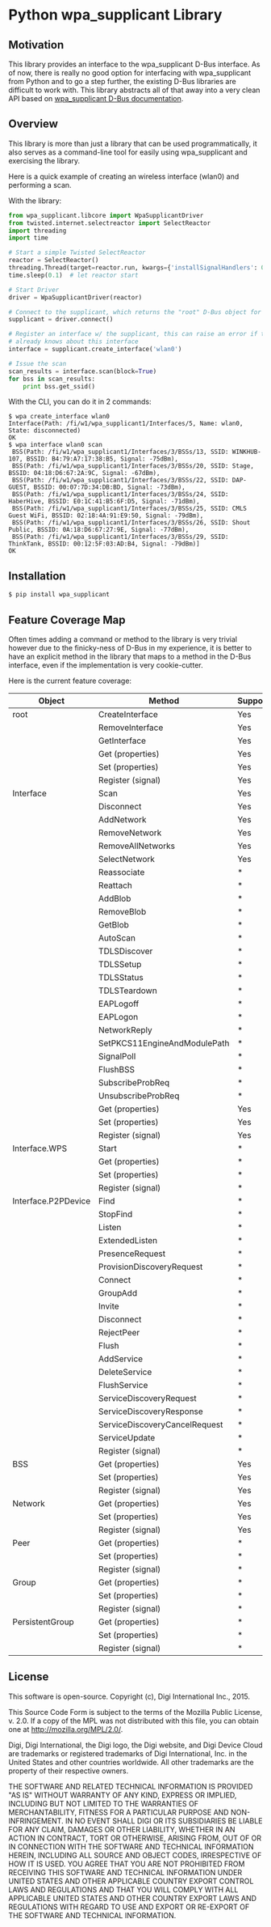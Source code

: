 Python wpa_supplicant Library
=============================

Motivation
----------

This library provides an interface to the wpa_supplicant D-Bus interface.  As of now,
there is really no good option for interfacing with wpa_supplicant from Python and
to go a step further, the existing D-Bus libraries are difficult to work with.  This
library abstracts all of that away into a very clean API based on [wpa_supplicant
D-Bus documentation](http://w1.fi/wpa_supplicant/devel/dbus.html).


Overview
--------

This library is more than just a library that can be used programmatically, it also
serves as a command-line tool for easily using wpa_supplicant and exercising the library.

Here is a quick example of creating an wireless interface (wlan0) and performing a scan.

With the library:

```py
from wpa_supplicant.libcore import WpaSupplicantDriver
from twisted.internet.selectreactor import SelectReactor
import threading
import time

# Start a simple Twisted SelectReactor
reactor = SelectReactor()
threading.Thread(target=reactor.run, kwargs={'installSignalHandlers': 0}).start()
time.sleep(0.1)  # let reactor start

# Start Driver
driver = WpaSupplicantDriver(reactor)

# Connect to the supplicant, which returns the "root" D-Bus object for wpa_supplicant
supplicant = driver.connect()

# Register an interface w/ the supplicant, this can raise an error if the supplicant
# already knows about this interface
interface = supplicant.create_interface('wlan0')

# Issue the scan
scan_results = interface.scan(block=True)
for bss in scan_results:
    print bss.get_ssid()
```

With the CLI, you can do it in 2 commands:

```
$ wpa create_interface wlan0
Interface(Path: /fi/w1/wpa_supplicant1/Interfaces/5, Name: wlan0, State: disconnected)
OK
$ wpa interface wlan0 scan
 BSS(Path: /fi/w1/wpa_supplicant1/Interfaces/3/BSSs/13, SSID: WINKHUB-107, BSSID: B4:79:A7:17:38:B5, Signal: -75dBm),
 BSS(Path: /fi/w1/wpa_supplicant1/Interfaces/3/BSSs/20, SSID: Stage, BSSID: 04:18:D6:67:2A:9C, Signal: -67dBm),
 BSS(Path: /fi/w1/wpa_supplicant1/Interfaces/3/BSSs/22, SSID: DAP-GUEST, BSSID: 00:07:7D:34:DB:BD, Signal: -73dBm),
 BSS(Path: /fi/w1/wpa_supplicant1/Interfaces/3/BSSs/24, SSID: HaberHive, BSSID: E0:1C:41:B5:6F:D5, Signal: -71dBm),
 BSS(Path: /fi/w1/wpa_supplicant1/Interfaces/3/BSSs/25, SSID: CMLS Guest WiFi, BSSID: 02:18:4A:91:E9:50, Signal: -79dBm),
 BSS(Path: /fi/w1/wpa_supplicant1/Interfaces/3/BSSs/26, SSID: Shout Public, BSSID: 0A:18:D6:67:27:9E, Signal: -77dBm),
 BSS(Path: /fi/w1/wpa_supplicant1/Interfaces/3/BSSs/29, SSID: ThinkTank, BSSID: 00:12:5F:03:AD:B4, Signal: -79dBm)]
OK
```


Installation
------------

```sh
$ pip install wpa_supplicant
```


Feature Coverage Map
--------------------

Often times adding a command or method to the library is very trivial however due to
the finicky-ness of D-Bus in my experience, it is better to have an explicit method
in the library that maps to a method in the D-Bus interface, even if the implementation
is very cookie-cutter.

Here is the current feature coverage:


|Object               |  Method                         |  Supported|
|---------------------|---------------------------------|-----------|
|root                 |  CreateInterface                |  Yes      |  
|                     |  RemoveInterface                |  Yes      |  
|                     |  GetInterface                   |  Yes      |  
|                     |  Get (properties)               |  Yes      |  
|                     |  Set (properties)               |  Yes      |  
|                     |  Register (signal)              |  Yes      |  
|Interface            |  Scan                           |  Yes      |  
|                     |  Disconnect                     |  Yes      |  
|                     |  AddNetwork                     |  Yes      |  
|                     |  RemoveNetwork                  |  Yes      |  
|                     |  RemoveAllNetworks              |  Yes      |  
|                     |  SelectNetwork                  |  Yes      |  
|                     |  Reassociate                    |   *       |  
|                     |  Reattach                       |   *       |  
|                     |  AddBlob                        |   *       |  
|                     |  RemoveBlob                     |   *       |  
|                     |  GetBlob                        |   *       |  
|                     |  AutoScan                       |   *       |  
|                     |  TDLSDiscover                   |   *       |  
|                     |  TDLSSetup                      |   *       |  
|                     |  TDLSStatus                     |   *       |  
|                     |  TDLSTeardown                   |   *       |  
|                     |  EAPLogoff                      |   *       |  
|                     |  EAPLogon                       |   *       |  
|                     |  NetworkReply                   |   *       |  
|                     |  SetPKCS11EngineAndModulePath   |   *       |  
|                     |  SignalPoll                     |   *       |  
|                     |  FlushBSS                       |   *       |  
|                     |  SubscribeProbReq               |   *       |  
|                     |  UnsubscribeProbReq             |   *       |  
|                     |  Get (properties)               |  Yes      |  
|                     |  Set (properties)               |  Yes      |  
|                     |  Register (signal)              |  Yes      |  
|Interface.WPS        |  Start                          |   *       | 
|                     |  Get (properties)               |   *       | 
|                     |  Set (properties)               |   *       | 
|                     |  Register (signal)              |   *       | 
|Interface.P2PDevice  |  Find                           |   *       | 
|                     |  StopFind                       |   *       | 
|                     |  Listen                         |   *       | 
|                     |  ExtendedListen                 |   *       | 
|                     |  PresenceRequest                |   *       | 
|                     |  ProvisionDiscoveryRequest      |   *       | 
|                     |  Connect                        |   *       | 
|                     |  GroupAdd                       |   *       | 
|                     |  Invite                         |   *       | 
|                     |  Disconnect                     |   *       | 
|                     |  RejectPeer                     |   *       | 
|                     |  Flush                          |   *       |    
|                     |  AddService                     |   *       | 
|                     |  DeleteService                  |   *       | 
|                     |  FlushService                   |   *       | 
|                     |  ServiceDiscoveryRequest        |   *       | 
|                     |  ServiceDiscoveryResponse       |   *       | 
|                     |  ServiceDiscoveryCancelRequest  |   *       | 
|                     |  ServiceUpdate                  |   *       | 
|                     |  Register (signal)              |   *       | 
|BSS                  |  Get (properties)               |  Yes      |  
|                     |  Set (properties)               |  Yes      |  
|                     |  Register (signal)              |  Yes      |  
|Network              |  Get (properties)               |  Yes      |  
|                     |  Set (properties)               |  Yes      |  
|                     |  Register (signal)              |  Yes      |  
|Peer                 |  Get (properties)               |   *       | 
|                     |  Set (properties)               |   *       | 
|                     |  Register (signal)              |   *       | 
|Group                |  Get (properties)               |   *       | 
|                     |  Set (properties)               |   *       | 
|                     |  Register (signal)              |   *       | 
|PersistentGroup      |  Get (properties)               |   *       | 
|                     |  Set (properties)               |   *       | 
|                     |  Register (signal)              |   *       |

License
-------

This software is open-source. Copyright (c), Digi International Inc., 2015.

This Source Code Form is subject to the terms of the Mozilla Public License, v. 2.0.
If a copy of the MPL was not distributed with this file, you can obtain one at
http://mozilla.org/MPL/2.0/.

Digi, Digi International, the Digi logo, the Digi website, and Digi
Device Cloud are trademarks or registered trademarks of Digi
International, Inc. in the United States and other countries
worldwide. All other trademarks are the property of their respective
owners.

THE SOFTWARE AND RELATED TECHNICAL INFORMATION IS PROVIDED "AS IS"
WITHOUT WARRANTY OF ANY KIND, EXPRESS OR IMPLIED, INCLUDING BUT NOT
LIMITED TO THE WARRANTIES OF MERCHANTABILITY, FITNESS FOR A PARTICULAR
PURPOSE AND NON-INFRINGEMENT. IN NO EVENT SHALL DIGI OR ITS
SUBSIDIARIES BE LIABLE FOR ANY CLAIM, DAMAGES OR OTHER LIABILITY,
WHETHER IN AN ACTION IN CONTRACT, TORT OR OTHERWISE, ARISING FROM, OUT
OF OR IN CONNECTION WITH THE SOFTWARE AND TECHNICAL INFORMATION
HEREIN, INCLUDING ALL SOURCE AND OBJECT CODES, IRRESPECTIVE OF HOW IT
IS USED. YOU AGREE THAT YOU ARE NOT PROHIBITED FROM RECEIVING THIS
SOFTWARE AND TECHNICAL INFORMATION UNDER UNITED STATES AND OTHER
APPLICABLE COUNTRY EXPORT CONTROL LAWS AND REGULATIONS AND THAT YOU
WILL COMPLY WITH ALL APPLICABLE UNITED STATES AND OTHER COUNTRY EXPORT
LAWS AND REGULATIONS WITH REGARD TO USE AND EXPORT OR RE-EXPORT OF THE
SOFTWARE AND TECHNICAL INFORMATION.
